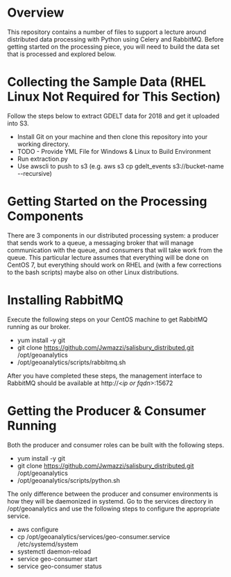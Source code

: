 # Overview

This repository contains a number of files to support a lecture around distributed data processing with Python using
Celery and RabbitMQ. Before getting started on the processing piece, you will need to build the data set that is 
processed and explored below.

# Collecting the Sample Data (RHEL Linux Not Required for This Section)

Follow the steps below to extract GDELT data for 2018 and get it uploaded into S3. 

* Install Git on your machine and then clone this repository into your working directory. 
* TODO - Provide YML File for Windows  & Linux to Build Environment
* Run extraction.py
* Use awscli to push to s3 (e.g. aws s3 cp gdelt_events s3://bucket-name --recursive)

# Getting Started on the Processing Components

There are 3 components in our distributed processing system: a producer that sends work to a queue, a messaging broker
that will manage communication with the queue, and consumers that will take work from the queue. This particular lecture
assumes that everything will be done on CentOS 7, but everything should work on RHEL and (with a few corrections to the bash scripts) 
maybe also on other Linux distributions.

# Installing RabbitMQ

Execute the following steps on your CentOS machine to get RabbitMQ running as our broker. 
* yum install -y git
* git clone https://github.com/Jwmazzi/salisbury_distributed.git /opt/geoanalytics
* /opt/geoanalytics/scripts/rabbitmq.sh

After you have completed these steps, the management interface to RabbitMQ should be available at 
http://\<_ip or fqdn_\>:15672

# Getting the Producer & Consumer Running

Both the producer and consumer roles can be built with the following steps. 

* yum install -y git
* git clone https://github.com/Jwmazzi/salisbury_distributed.git /opt/geoanalytics
* /opt/geoanalytics/scripts/python.sh

The only difference between the producer and consumer environments is how they will be daemonized in systemd. Go to the
services directory in /opt/geoanalytics and use the following steps to configure the appropriate service. 

* aws configure
* cp /opt/geoanalytics/services/geo-consumer.service /etc/systemd/system
* systemctl daemon-reload
* service geo-consumer start
* service geo-consumer status